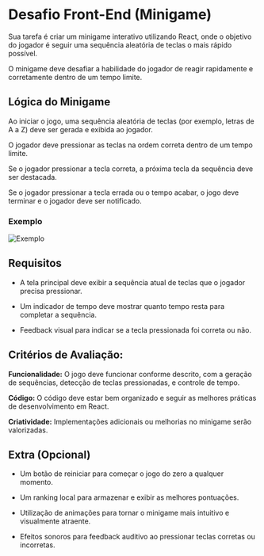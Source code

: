 # Desafio Front-End (Minigame)

Sua tarefa é criar um minigame interativo utilizando React, onde o objetivo do jogador é seguir uma sequência aleatória de teclas o mais rápido possível.

O minigame deve desafiar a habilidade do jogador de reagir rapidamente e corretamente dentro de um tempo limite.

## Lógica do Minigame

Ao iniciar o jogo, uma sequência aleatória de teclas (por exemplo, letras de A a Z) deve ser gerada e exibida ao jogador.

O jogador deve pressionar as teclas na ordem correta dentro de um tempo limite.

Se o jogador pressionar a tecla correta, a próxima tecla da sequência deve ser destacada.

Se o jogador pressionar a tecla errada ou o tempo acabar, o jogo deve terminar e o jogador deve ser notificado.

### Exemplo

![Exemplo](https://i.imgur.com/wJKIm8Q.gif)

## Requisitos

- A tela principal deve exibir a sequência atual de teclas que o jogador precisa pressionar.

- Um indicador de tempo deve mostrar quanto tempo resta para completar a sequência.

- Feedback visual para indicar se a tecla pressionada foi correta ou não.

## Critérios de Avaliação:

**Funcionalidade:** O jogo deve funcionar conforme descrito, com a geração de sequências, detecção de teclas pressionadas, e controle de tempo.

**Código:** O código deve estar bem organizado e seguir as melhores práticas de desenvolvimento em React.

**Criatividade:** Implementações adicionais ou melhorias no minigame serão valorizadas.

## Extra (Opcional)

- Um botão de reiniciar para começar o jogo do zero a qualquer momento.

- Um ranking local para armazenar e exibir as melhores pontuações.

- Utilização de animações para tornar o minigame mais intuitivo e visualmente atraente.

- Efeitos sonoros para feedback auditivo ao pressionar teclas corretas ou incorretas.
